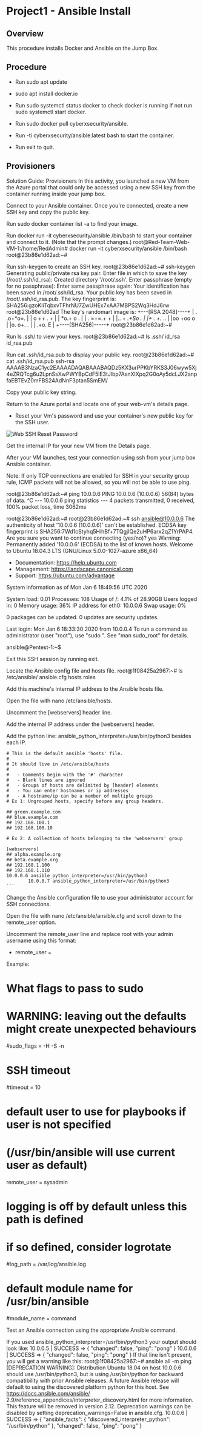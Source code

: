 # Project1 - Ansible Install
## Overview

This procedure installs Docker and Ansible on the Jump Box.

## Procedure

- Run sudo apt update 
- sudo apt install docker.io
- Run sudo systemctl status docker to check docker is running  If not run sudo systemctl start docker.

- Run sudo docker pull cyberxsecurity/ansible.

- Run -ti cyberxsecurity/ansible:latest bash to start the container.

- Run exit to quit.


## Provisioners

Solution Guide: Provisioners
In this activity, you launched a new VM from the Azure portal that could only be accessed using a new SSH key from the container running inside your jump box.



Connect to your Ansible container. Once you're connected, create a new SSH key and copy the public key.


Run sudo docker container list -a to find your image.


Run docker run -it cyberxsecurity/ansible /bin/bash to start your container and connect to it. (Note that the prompt changes.)
root@Red-Team-Web-VM-1:/home/RedAdmin# docker run -it cyberxsecurity/ansible /bin/bash
root@23b86e1d62ad:~#


Run ssh-keygen to create an SSH key.
root@23b86e1d62ad:~# ssh-keygen
Generating public/private rsa key pair.
Enter file in which to save the key (/root/.ssh/id_rsa):
Created directory '/root/.ssh'.
Enter passphrase (empty for no passphrase):
Enter same passphrase again:
Your identification has been saved in /root/.ssh/id_rsa.
Your public key has been saved in /root/.ssh/id_rsa.pub.
The key fingerprint is:
SHA256:gzoKliTqbxvTFhrNU7ZwUHEx7xAA7MBPS2Wq3HdJ6rw root@23b86e1d62ad
The key's randomart image is:
+---[RSA 2048]----+
|  . .o+*o=.      |
|   o ++ . +      |
|    *o.+ o .     |
|  . =+=.+ +      |
|.. + *.+So .     |
|+ . +.* ..       |
|oo +oo o         |
|o. o+.  .        |
| .+o.  E         |
+----[SHA256]-----+
root@23b86e1d62ad:~#


Run ls .ssh/ to view your keys.
root@23b86e1d62ad:~# ls .ssh/
id_rsa  id_rsa.pub


Run cat .ssh/id_rsa.pub to display your public key.
root@23b86e1d62ad:~# cat .ssh/id_rsa.pub
ssh-rsa AAAAB3NzaC1yc2EAAAADAQABAAABAQDz5KX3urPPKbYRKS3J06wyw5Xj4eZRQTcg6u2LpnSsXwPWYBpCdF5lE3tJlbp7AsnXlXpq2G0oAy5dcLJX2anpfaEBTEvZ0mFBS24AdNnF3ptan5SmEM/


Copy your public key string.




Return to the Azure portal and locate one of your web-vm's details page.
 - Reset your Vm's password and use your container's new public key for the SSH user.

 ![Web SSH Reset Password](/Diagrams/WebSSH.png)

Get the internal IP for your new VM from the Details page.






After your VM launches, test your connection using ssh from your jump box Ansible container.

Note: If only TCP connections are enabled for SSH in your security group rule, ICMP packets will not be allowed, so you will not be able to use ping.

root@23b86e1d62ad:~# ping 10.0.0.6
PING 10.0.0.6 (10.0.0.6) 56(84) bytes of data.
^C
--- 10.0.0.6 ping statistics ---
4 packets transmitted, 0 received, 100% packet loss, time 3062ms

root@23b86e1d62ad:~#
root@23b86e1d62ad:~# ssh ansible@10.0.0.6
The authenticity of host '10.0.0.6 (10.0.0.6)' can't be established.
ECDSA key fingerprint is SHA256:7Wd1cStyhq5HihBf+7TQgjIQe2uHP6arx2qZ1YrPAP4.
Are you sure you want to continue connecting (yes/no)? yes
Warning: Permanently added '10.0.0.6' (ECDSA) to the list of known hosts.
Welcome to Ubuntu 18.04.3 LTS (GNU/Linux 5.0.0-1027-azure x86_64)

* Documentation:  https://help.ubuntu.com
* Management:     https://landscape.canonical.com
* Support:        https://ubuntu.com/advantage

System information as of Mon Jan  6 18:49:56 UTC 2020

System load:  0.01              Processes:           108
Usage of /:   4.1% of 28.90GB   Users logged in:     0
Memory usage: 36%               IP address for eth0: 10.0.0.6
Swap usage:   0%


0 packages can be updated.
0 updates are security updates.


Last login: Mon Jan  6 18:33:30 2020 from 10.0.0.4
To run a command as administrator (user "root"), use "sudo <command>".
See "man sudo_root" for details.

ansible@Pentest-1:~$

Exit this SSH session by running exit.



Locate the Ansible config file and hosts file.
root@1f08425a2967:~# ls /etc/ansible/
ansible.cfg  hosts  roles


Add this machine's internal IP address to the Ansible hosts file.


Open the file with nano /etc/ansible/hosts.


Uncomment the [webservers] header line.


Add the internal IP address under the [webservers] header.

Add the python line: ansible_python_interpreter=/usr/bin/python3 besides each IP.



    # This is the default ansible 'hosts' file.
    #
    # It should live in /etc/ansible/hosts
    #
    #   - Comments begin with the '#' character
    #   - Blank lines are ignored
    #   - Groups of hosts are delimited by [header] elements
    #   - You can enter hostnames or ip addresses
    #   - A hostname/ip can be a member of multiple groups
    # Ex 1: Ungrouped hosts, specify before any group headers.

    ## green.example.com
    ## blue.example.com
    ## 192.168.100.1
    ## 192.168.100.10

    # Ex 2: A collection of hosts belonging to the 'webservers' group

    [webservers]
    ## alpha.example.org
    ## beta.example.org
    ## 192.168.1.100
    ## 192.168.1.110
    10.0.0.6 ansible_python_interpreter=/usr/bin/python3
			10.0.0.7 ansible_python_interpreter=/usr/bin/python3
    ```



Change the Ansible configuration file to use your administrator account for SSH connections.


Open the file with nano /etc/ansible/ansible.cfg and scroll down to the remote_user option.


Uncomment the remote_user line and replace root with your admin username using this format:
- remote_user = <user-name-for-web-VMs>


Example:
# What flags to pass to sudo
# WARNING: leaving out the defaults might create unexpected behaviours
#sudo_flags = -H -S -n

# SSH timeout
#timeout = 10

# default user to use for playbooks if user is not specified
# (/usr/bin/ansible will use current user as default)
remote_user = sysadmin

# logging is off by default unless this path is defined
# if so defined, consider logrotate
#log_path = /var/log/ansible.log

# default module name for /usr/bin/ansible
#module_name = command



Test an Ansible connection using the appropriate Ansible command.


If you used ansible_python_interpreter=/usr/bin/python3 your output should look like:
10.0.0.5 | SUCCESS => {
"changed": false, 
"ping": "pong"
}
10.0.0.6 | SUCCESS => {
		"changed": false, 
		"ping": "pong"
}
If that line isn't present, you will get a warning like this:
root@1f08425a2967:~# ansible all -m ping
[DEPRECATION WARNING]: Distribution Ubuntu 18.04 on host 10.0.0.6 should use 
/usr/bin/python3, but is using /usr/bin/python for backward compatibility with 
prior Ansible releases. A future Ansible release will default to using the 
discovered platform python for this host. See https://docs.ansible.com/ansible/
2.9/reference_appendices/interpreter_discovery.html for more information. This 
feature will be removed in version 2.12. Deprecation warnings can be disabled 
by setting deprecation_warnings=False in ansible.cfg.
10.0.0.6 | SUCCESS => {
		"ansible_facts": {
				"discovered_interpreter_python": "/usr/bin/python"
		}, 
		"changed": false, 
		"ping": "pong"
}



